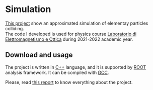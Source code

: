 # Simulation

[This project](#simulation) show an approximated simulation of elementay particles colliding.\
The code I developed is used for physics course [Laboratorio di Elettromagnetismo e 
Ottica](https://www.unibo.it/it/didattica/insegnamenti/insegnamento/2022/434322) during 2021-2022 academic year.

## Download and usage

The project is written in [C++](https://isocpp.org/) language, and it is supported by 
[ROOT](https://root.cern.ch/) analysis framework. It can be compiled with [GCC](https://gcc.gnu.org/).

Please, read [this report](https://github.com/simop07/simulation_collisions/blob/main/PASQUINI_SIMONE_RELAZIONE_ROOT_2023.pdf) to know everything about the project.